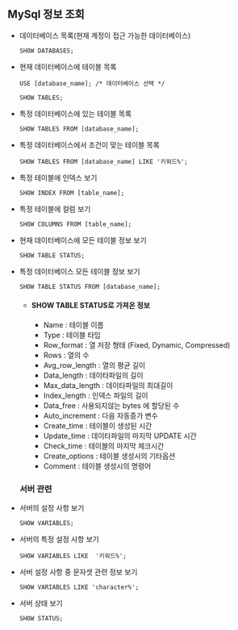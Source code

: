 ## MySql 정보 조회

- 데이터베이스 목록(현재 계정이 접근 가능한 데이터베이스)

  ```mysql
  SHOW DATABASES;
  ```

- 현재 데이터베이스에 테이블 목록

  ```mysql
  USE [database_name]; /* 데이터베이스 선택 */
  
  SHOW TABLES;
  ```

- 특정 데이터베이스에 있는 테이블 목록

  ```mysql
  SHOW TABLES FROM [database_name];
  ```

- 특정 데이터베이스에서 조건이 맞는 테이블 목록

  ```mysql
  SHOW TABLES FROM [database_name] LIKE '키워드%';
  ```

- 특정 테이블에 인덱스 보기

  ```mysql
  SHOW INDEX FROM [table_name];
  ```

- 특정 테이블에 컬럼 보기

  ```mysql
  SHOW COLUMNS FROM [table_name];
  ```

- 현재 데이터베이스에 모든 테이블 정보 보기

  ```mysql
  SHOW TABLE STATUS;
  ```

- 특정 데이터베이스 모든 테이블 정보 보기

  ```mysql
  SHOW TABLE STATUS FROM [database_name];
  ```

  - #### SHOW TABLE STATUS로 가져온 정보

    - Name : 테이블 이름
    - Type : 테이블 타입
    - Row_format : 열 저장 형태 (Fixed, Dynamic, Compressed)
    - Rows : 열의 수
    - Avg_row_length : 열의 평균 길이
    - Data_length : 데이타파일의 길이
    - Max_data_length : 데이타파일의 최대길이
    - Index_length : 인덱스 파일의 길이
    - Data_free : 사용되지않는 bytes 에 할당된 수
    - Auto_increment : 다음 자동증가 변수
    - Create_time : 테이블이 생성된 시간
    - Update_time : 데이타파일의 마지막 UPDATE 시간
    - Check_time : 테이블의 마지막 체크시간
    - Create_options : 테이블 생성시의 기타옵션
    - Comment : 테이블 생성시의 명령어

  

  ### 서버 관련

 - 서버의 설정 사항 보기

   ```mysql
   SHOW VARIABLES;
   ```

- 서버의 특정 설정 사항 보기

  ```mysql
  SHOW VARIABLES LIKE  '키워드%';
  ```

- 서버 설정 사항 중 문자셋 관련 정보 보기

  ```mysql
  SHOW VARIABLES LIKE 'character%';
  ```

- 서버 상태 보기

  ```mysql
  SHOW STATUS;
  ```

  



